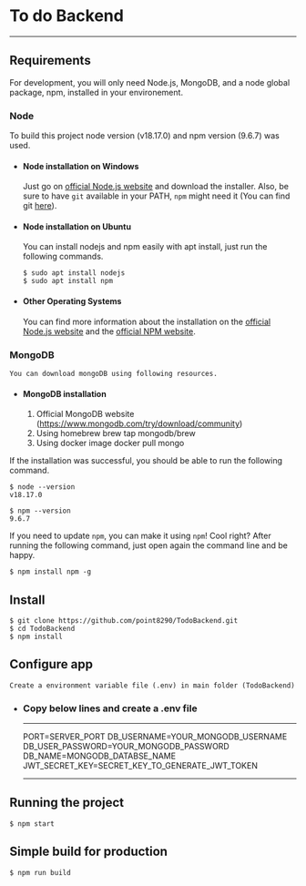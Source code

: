 # To do Backend 

---
## Requirements

For development, you will only need Node.js, MongoDB, and a node global package, npm, installed in your environement.

### Node
  To build this project node version (v18.17.0) and npm version (9.6.7) was used.
- #### Node installation on Windows

  Just go on [official Node.js website](https://nodejs.org/) and download the installer.
  Also, be sure to have `git` available in your PATH, `npm` might need it (You can find git [here](https://git-scm.com/)).

- #### Node installation on Ubuntu

  You can install nodejs and npm easily with apt install, just run the following commands.

      $ sudo apt install nodejs
      $ sudo apt install npm

- #### Other Operating Systems
  You can find more information about the installation on the [official Node.js website](https://nodejs.org/) and the [official NPM website](https://npmjs.org/).

### MongoDB
    You can download mongoDB using following resources.

-   #### MongoDB installation     
    1) Official MongoDB website (https://www.mongodb.com/try/download/community)
    2) Using homebrew brew tap mongodb/brew
    3) Using docker image docker pull mongo

If the installation was successful, you should be able to run the following command.

    $ node --version
    v18.17.0

    $ npm --version
    9.6.7

If you need to update `npm`, you can make it using `npm`! Cool right? After running the following command, just open again the command line and be happy.

    $ npm install npm -g



## Install

    $ git clone https://github.com/point8290/TodoBackend.git
    $ cd TodoBackend
    $ npm install

## Configure app

    Create a environment variable file (.env) in main folder (TodoBackend)

- ### Copy below lines and create a .env file
    *************************************

    PORT=SERVER_PORT 
    DB_USERNAME=YOUR_MONGODB_USERNAME
    DB_USER_PASSWORD=YOUR_MONGODB_PASSWORD
    DB_NAME=MONGODB_DATABSE_NAME
    JWT_SECRET_KEY=SECRET_KEY_TO_GENERATE_JWT_TOKEN


    *************************************


## Running the project

    $ npm start

## Simple build for production

    $ npm run build

